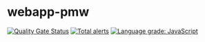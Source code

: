 # webapp-pmw

[![Quality Gate Status](https://sonarcloud.io/api/project_badges/measure?project=proveuswrong_webapp-pmw&metric=alert_status)](https://sonarcloud.io/summary/new_code?id=proveuswrong_webapp-pmw)
[![Total alerts](https://img.shields.io/lgtm/alerts/g/proveuswrong/webapp-pmw.svg?logo=lgtm&logoWidth=18)](https://lgtm.com/projects/g/proveuswrong/webapp-pmw/alerts/)
[![Language grade: JavaScript](https://img.shields.io/lgtm/grade/javascript/g/proveuswrong/webapp-pmw.svg?logo=lgtm&logoWidth=18)](https://lgtm.com/projects/g/proveuswrong/webapp-pmw/context:javascript)
